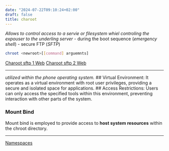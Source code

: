 ```yaml
---
date: "2024-07-22T09:10:24+02:00"
draft: false
title: charoot
---
```


*Allows to control access to a servie or filesystem whiel controling the
expouser to the underling server* - during the boot sequence (*emergency
shell*) - secure FTP (*SFTP*)

``` bash
chroot <newroot>[[command] arguemnts]
```

[Charoot sftp 1
Web](https://www.redhat.com/sysadmin/set-linux-chroot-jails) [Charoot
sftp 2 Web](https://www.redhat.com/sysadmin/deeper-linux-chroot-jails)

------------------------------------------------------------------------

*utilized within the phone operating system.* ## Virtual Environment: It
operates as a virtual environment with root user privileges, providing a
secure and isolated space for applications. ## Access Restrictions:
Users can only access the specified tools within this environment,
preventing interaction with other parts of the system.

### Mount Bind

Mount bind is employed to provide access to **host system resources**
within the chroot directory.

------------------------------------------------------------------------

[Namespaces](/Notes/posts/Namespaces)
